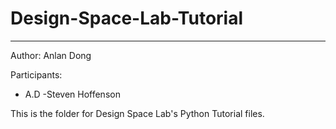 # Design-Space-Lab-Tutorial
--- 
Author: Anlan Dong

Participants: 

- A.D
-Steven Hoffenson

This is the folder for Design Space Lab's Python Tutorial files. 


